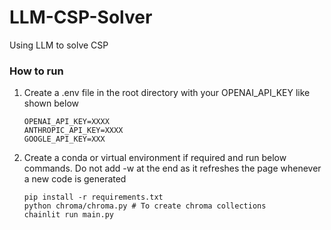 # LLM-CSP-Solver
Using LLM to solve CSP

### How to run
1. Create a .env file in the root directory with your OPENAI_API_KEY like shown below
    ```
    OPENAI_API_KEY=XXXX
    ANTHROPIC_API_KEY=XXXX
    GOOGLE_API_KEY=XXX
    ```
2. Create a conda or virtual environment if required and run below commands. Do not add -w at the end as it refreshes the page whenever a new code is generated
    ```
    pip install -r requirements.txt
    python chroma/chroma.py # To create chroma collections
    chainlit run main.py
    ```